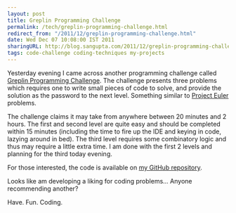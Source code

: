```yaml
---
layout: post
title: Greplin Programming Challenge
permalink: /tech/greplin-programming-challenge.html
redirect_from: "/2011/12/greplin-programming-challenge.html"
date: Wed Dec 07 10:08:00 IST 2011
sharingURL: http://blog.sangupta.com/2011/12/greplin-programming-challenge.html
tags: code-challenge coding-techniques my-projects
---
```


Yesterday evening I came across another programming challenge called 
<a href="http://challenge.greplin.com/">Greplin Programming Challenge</a>. The challenge presents 
three problems which requires one to write small pieces of code to solve, and provide the 
solution as the password to the next level. Something similar to 
<a href="http://projecteuler.net/">Project Euler</a> problems.

<!-- break here -->

The challenge claims it may take from anywhere between 20 minutes and 2 hours. The first 
and second level are quite easy and should be completed within 15 minutes (including the 
time to fire up the IDE and keying in code, lazying around in bed). The third level requires 
some combinatory logic and thus may require a little extra time. I am done with the first 2 
levels and planning for the third today evening.

For those interested, the code is available on <a href="https://github.com/sangupta/greplin">my GitHub repository</a>.

Looks like am developing a liking for coding problems... Anyone recommending another?

Have. Fun. Coding.
